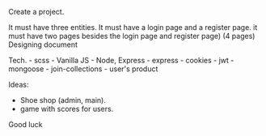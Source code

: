 Create a project.

It must have three entities. It must have a login page and a register page. it must have two pages besides the login page and register page) (4 pages)
Designing document

Tech.
    - scss
    - Vanilla JS
    - Node, Express
    - express
    - cookies
    - jwt
    - mongoose
    - join-collections
    - user's product

Ideas:
 - Shoe shop (admin, main).
 - game with scores for users.

Good luck
